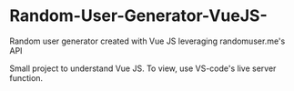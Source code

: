 # Random-User-Generator-VueJS-
Random user generator created with Vue JS leveraging randomuser.me's API

Small project to understand Vue JS. To view, use VS-code's live server function.
